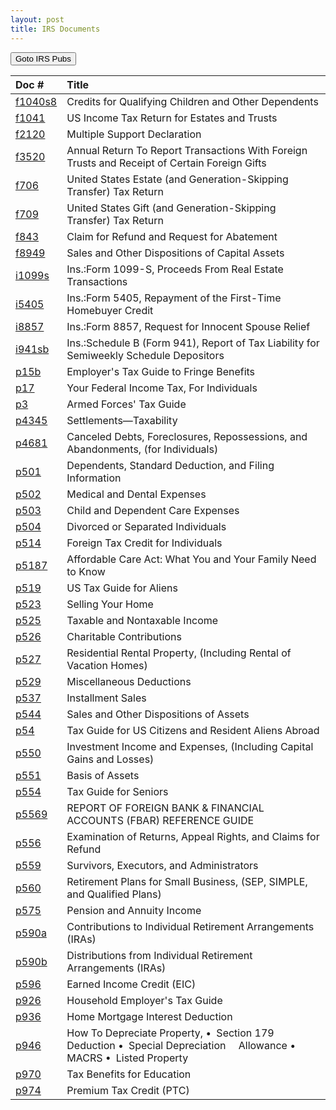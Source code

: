 ```yaml
---
layout: post
title: IRS Documents
---
```


<script> function button1() { window.open(https://www.irs.gov/forms-pubs); } </script>
<button onclick="button1()">Goto IRS Pubs</button>

| Doc # | Title |
|:--|:--|
| [f1040s8](/ea/pmd/view.f1040s8) | Credits for Qualifying Children and Other Dependents |
| [f1041](/ea/pmd/view.f1041) | US Income Tax Return for Estates and Trusts |
| [f2120](/ea/pmd/view.f2120) | Multiple Support Declaration |
| [f3520](/ea/pmd/view.f3520) | Annual Return To Report Transactions With Foreign Trusts and Receipt of Certain Foreign Gifts |
| [f706](/ea/pmd/view.f706) | United States Estate (and Generation-Skipping Transfer) Tax Return |
| [f709](/ea/pmd/view.f709) | United States Gift (and Generation-Skipping Transfer) Tax Return |
| [f843](/ea/pmd/view.f843) | Claim for Refund and Request for Abatement |
| [f8949](/ea/pmd/view.f8949) | Sales and Other Dispositions of Capital Assets |
| [i1099s](/ea/pmd/view.i1099s) | Ins.:Form 1099-S, Proceeds From Real Estate Transactions |
| [i5405](/ea/pmd/view.i5405) | Ins.:Form 5405, Repayment of the First-Time Homebuyer Credit |
| [i8857](/ea/pmd/view.i8857) | Ins.:Form 8857,  Request for Innocent Spouse Relief |
| [i941sb](/ea/pmd/view.i941sb) | Ins.:Schedule B (Form 941), Report of Tax Liability for Semiweekly Schedule Depositors |
| [p15b](/ea/pmd/view.p15b) | Employer's Tax Guide to Fringe Benefits |
| [p17](/ea/pmd/view.p17) | Your Federal Income Tax, For Individuals |
| [p3](/ea/pmd/view.p3) | Armed Forces' Tax Guide |
| [p4345](/ea/pmd/view.p4345) | Settlements—Taxability |
| [p4681](/ea/pmd/view.p4681) | Canceled Debts, Foreclosures, Repossessions, and Abandonments, (for Individuals) |
| [p501](/ea/pmd/view.p501) | Dependents, Standard Deduction, and Filing Information |
| [p502](/ea/pmd/view.p502) | Medical and Dental Expenses |
| [p503](/ea/pmd/view.p503) | Child and Dependent Care Expenses |
| [p504](/ea/pmd/view.p504) | Divorced or Separated Individuals |
| [p514](/ea/pmd/view.p514) | Foreign Tax Credit for Individuals |
| [p5187](/ea/pmd/view.p5187) | Affordable Care Act: What You and Your Family Need to Know |
| [p519](/ea/pmd/view.p519) | US Tax Guide for Aliens |
| [p523](/ea/pmd/view.p523) |  Selling Your Home |
| [p525](/ea/pmd/view.p525) | Taxable and Nontaxable  Income |
| [p526](/ea/pmd/view.p526) | Charitable Contributions |
| [p527](/ea/pmd/view.p527) | Residential Rental Property,  (Including Rental of Vacation Homes) |
| [p529](/ea/pmd/view.p529) | Miscellaneous Deductions |
| [p537](/ea/pmd/view.p537) | Installment Sales |
| [p544](/ea/pmd/view.p544) | Sales and Other  Dispositions of  Assets |
| [p54](/ea/pmd/view.p54) | Tax Guide for US Citizens and Resident Aliens Abroad |
| [p550](/ea/pmd/view.p550) |  Investment Income and Expenses, (Including Capital Gains and Losses)  |
| [p551](/ea/pmd/view.p551) | Basis of Assets |
| [p554](/ea/pmd/view.p554) |  Tax Guide for Seniors |
| [p5569](/ea/pmd/view.p5569) | REPORT OF FOREIGN BANK & FINANCIAL ACCOUNTS (FBAR) REFERENCE GUIDE |
| [p556](/ea/pmd/view.p556) | Examination  of Returns, Appeal Rights, and Claims for Refund |
| [p559](/ea/pmd/view.p559) | Survivors, Executors, and Administrators |
| [p560](/ea/pmd/view.p560) | Retirement Plans for Small Business, (SEP, SIMPLE, and Qualified Plans) |
| [p575](/ea/pmd/view.p575) | Pension and Annuity Income |
| [p590a](/ea/pmd/view.p590a) | Contributions to Individual Retirement Arrangements (IRAs) |
| [p590b](/ea/pmd/view.p590b) | Distributions from Individual Retirement Arrangements (IRAs) |
| [p596](/ea/pmd/view.p596) | Earned Income Credit (EIC) |
| [p926](/ea/pmd/view.p926) | Household Employer's Tax Guide |
| [p936](/ea/pmd/view.p936) | Home Mortgage Interest Deduction |
| [p946](/ea/pmd/view.p946) | How To  Depreciate  Property, • Section 179 Deduction • Special Depreciation   Allowance • MACRS • Listed Property |
| [p970](/ea/pmd/view.p970) | Tax Benefits for Education |
| [p974](/ea/pmd/view.p974) | Premium Tax Credit (PTC) |

